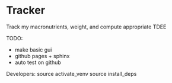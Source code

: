 # Tracker
Track my macronutrients, weight, and compute appropriate TDEE

TODO:
* make basic gui
* github pages + sphinx
* auto test on github


Developers:
source activate_venv
source install_deps
